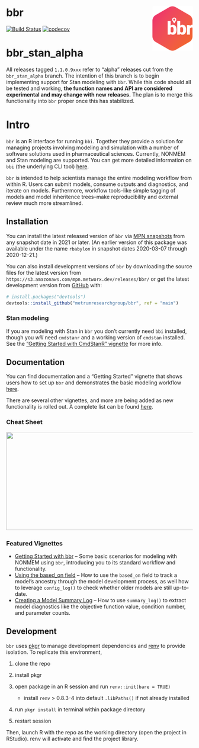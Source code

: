 
<!-- README.md is generated from README.Rmd. Please edit that file -->

# bbr <a href='https:/metrumresearchgroup.github.io/bbr'><img src='man/figures/logo.png' align="right" height="120" /></a>

<!-- badges: start -->

[![Build
Status](https://github-drone.metrumrg.com/api/badges/metrumresearchgroup/bbr/status.svg)](https://github-drone.metrumrg.com/metrumresearchgroup/bbr)
[![codecov](https://codecov.io/gh/metrumresearchgroup/bbr/branch/main/graph/badge.svg)](https://codecov.io/gh/metrumresearchgroup/bbr)
<!-- badges: end -->

# bbr_stan_alpha

All releases tagged `1.1.0.9xxx` refer to “alpha” releases cut from the
`bbr_stan_alpha` branch. The intention of this branch is to begin
implementing support for Stan modeling with `bbr`. While this code
should all be tested and working, **the function names and API are
considered experimental and may change with new releases.** The plan is
to merge this functionality into `bbr` proper once this has stabilized.

# Intro

`bbr` is an R interface for running `bbi`. Together they provide a
solution for managing projects involving modeling and simulation with a
number of software solutions used in pharmaceutical sciences. Currently,
NONMEM and Stan modeling are supported. You can get more detailed
information on `bbi` (the underlying CLI tool)
[here](https://github.com/metrumresearchgroup/bbi).

`bbr` is intended to help scientists manage the entire modeling workflow
from within R. Users can submit models, consume outputs and diagnostics,
and iterate on models. Furthermore, workflow tools–like simple tagging
of models and model inheritence trees–make reproducibility and external
review much more streamlined.

## Installation

You can install the latest released version of `bbr` via [MPN
snapshots](https://mpn.metworx.com/docs/snapshots) from any snapshot
date in 2021 or later. (An earlier version of this package was available
under the name `rbabylon` in snapshot dates 2020-03-07 through
2020-12-21.)

You can also install development versions of `bbr` by downloading the
source files for the latest version from
`https://s3.amazonaws.com/mpn.metworx.dev/releases/bbr/` or get the
latest development version from [GitHub](https://github.com/) with:

``` r
# install.packages("devtools")
devtools::install_github("metrumresearchgroup/bbr", ref = "main")
```

### Stan modeling

If you are modeling with Stan in `bbr` you don’t currently need `bbi`
installed, though you *will* need `cmdstanr` and a working version of
`cmdstan` installed. See the [“Getting Started with CmdStanR”
vignette](https://mc-stan.org/cmdstanr/articles/cmdstanr.html) for more
info.

## Documentation

You can find documentation and a “Getting Started” vignette that shows
users how to set up `bbr` and demonstrates the basic modeling workflow
[here](http://metrumresearchgroup.github.io/bbr/).

There are several other vignettes, and more are being added as new
functionality is rolled out. A complete list can be found
[here](https://metrumresearchgroup.github.io/bbr/articles/).

### Cheat Sheet

<a href="https://metrumresearchgroup.github.io/cheatsheets/bbr_nonmem_cheat_sheet.pdf"><img src="https://metrumresearchgroup.github.io/cheatsheets/thumbnails/bbr_nonmem_cheat_sheet_thumbnail.png" width="700" height="265"/></a>

### Featured Vignettes

-   [Getting Started with
    bbr](https://metrumresearchgroup.github.io/bbr/articles/getting-started.html)
    – Some basic scenarios for modeling with NONMEM using `bbr`,
    introducing you to its standard workflow and functionality.
-   [Using the based_on
    field](https://metrumresearchgroup.github.io/bbr/articles/using-based-on.html)
    – How to use the `based_on` field to track a model’s ancestry
    through the model development process, as well how to leverage
    `config_log()` to check whether older models are still up-to-date.
-   [Creating a Model Summary
    Log](https://metrumresearchgroup.github.io/bbr/articles/using-summary-log.html)
    – How to use `summary_log()` to extract model diagnostics like the
    objective function value, condition number, and parameter counts.

## Development

`bbr` uses [pkgr](https://github.com/metrumresearchgroup/pkgr) to manage
development dependencies and [renv](https://rstudio.github.io/renv/) to
provide isolation. To replicate this environment,

1.  clone the repo

2.  install pkgr

3.  open package in an R session and run `renv::init(bare = TRUE)`

    -   install `renv` \> 0.8.3-4 into default `.libPaths()` if not
        already installed

4.  run `pkgr install` in terminal within package directory

5.  restart session

Then, launch R with the repo as the working directory (open the project
in RStudio). renv will activate and find the project library.
